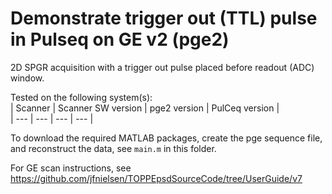 # Demonstrate trigger out (TTL) pulse in Pulseq on GE v2 (pge2)

2D SPGR acquisition with a trigger out pulse placed before readout (ADC) window.

Tested on the following system(s):  
| Scanner | Scanner SW version | pge2 version | PulCeq version |  
| --- | --- | --- | --- |

To download the required MATLAB packages,
create the pge sequence file, and reconstruct the data, see `main.m` in this folder.

For GE scan instructions, see https://github.com/jfnielsen/TOPPEpsdSourceCode/tree/UserGuide/v7



